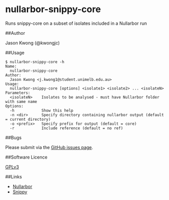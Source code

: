 # nullarbor-snippy-core
Runs snippy-core on a subset of isolates included in a Nullarbor run

##Author

Jason Kwong (@kwongjc)

##Usage

```
$ nullarbor-snippy-core -h
Name:
  nullarbor-snippy-core
Author:
  Jason Kwong <j.kwong1@student.unimelb.edu.au>
Usage:
  nullarbor-snippy-core [options] <isolate1> <isolate2> ... <isolateN>
Parameters:
  <isolateN>    Isolates to be analysed - must have Nullarbor folder with same name
Options:
  -h	        Show this help
  -n <dir>      Specify directory containing nullarbor output (default = current directory)
  -o <prefix>   Specify prefix for output (default = core)
  -r		    Include reference (default = no ref)
```

##Bugs

Please submit via the [GitHub issues page](https://github.com/kwongj/nullarbor-snippy-core/issues).  

##Software Licence

[GPLv3](https://github.com/kwongj/nullarbor-snippy-core/blob/master/LICENSE)

##Links
* [Nullarbor](https://github.com/tseemann/nullarbor)
* [Snippy](https://github.com/tseemann/snippy)
